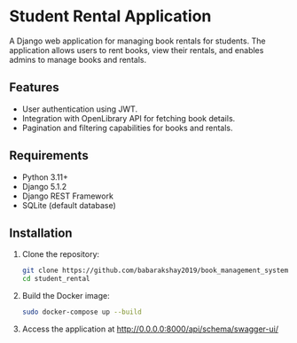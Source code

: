 # Student Rental Application

A Django web application for managing book rentals for students. The application allows users to rent books, view their rentals, and enables admins to manage books and rentals.

## Features

- User authentication using JWT.
- Integration with OpenLibrary API for fetching book details.
- Pagination and filtering capabilities for books and rentals.

## Requirements

- Python 3.11+
- Django 5.1.2
- Django REST Framework 
- SQLite (default database)

## Installation

1. Clone the repository:
   ```bash
   git clone https://github.com/babarakshay2019/book_management_system.git
   cd student_rental

2. Build the Docker image:
   ```bash
   sudo docker-compose up --build 

3. Access the application at http://0.0.0.0:8000/api/schema/swagger-ui/

